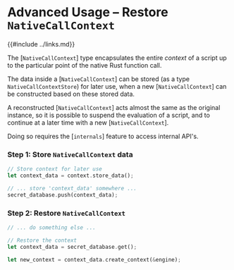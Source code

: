 Advanced Usage &ndash; Restore `NativeCallContext`
==================================================

{{#include ../links.md}}


The [`NativeCallContext`] type encapsulates the entire _context_ of a script up to the
particular point of the native Rust function call.

The data inside a [`NativeCallContext`] can be stored (as a type `NativeCallContextStore`) for later
use, when a new [`NativeCallContext`] can be constructed based on these stored data.

A reconstructed [`NativeCallContext`] acts almost the same as the original instance, so it is possible
to suspend the evaluation of a script, and to continue at a later time with a new
[`NativeCallContext`].

Doing so requires the [`internals`] feature to access internal API's.

### Step 1: Store `NativeCallContext` data

```rust
// Store context for later use
let context_data = context.store_data();

// ... store 'context_data' somewhere ...
secret_database.push(context_data);
```

### Step 2: Restore `NativeCallContext`

```rust
// ... do something else ...

// Restore the context
let context_data = secret_database.get();

let new_context = context_data.create_context(&engine);
```

